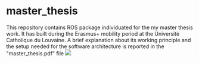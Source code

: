 # master_thesis
This repository contains ROS package individuated for the my master thesis work. It has built during the Erasmus+ mobility period at the Universitè Catholique du Louvaine. A brief explanation about its working principle and the setup needed for the software architecture is reported in the "master_thesis.pdf" file
![](https://github.com/JacopoAndreoli/master_thesis/blob/main/GIF/pointcloud_gift.gif)

